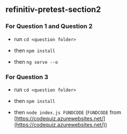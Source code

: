 ## refinitiv-pretest-section2

### For Question 1 and Question 2

* run `cd <question folder>`

* then `npm install`

* then `ng serve --o`

### For Question 3

* run `cd <question folder>`

* then `npm install`

* then `node index.js FUNDCODE` (`FUNDCODE` from [https://codequiz.azurewebsites.net/](https://codequiz.azurewebsites.net/))
